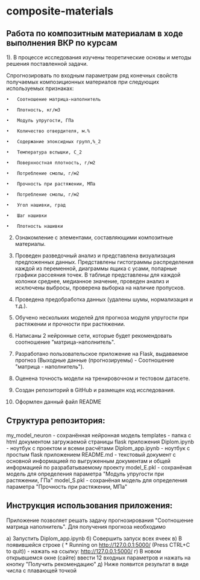 # composite-materials
## Работа по композитным материалам в ходе выполнения ВКР по курсам

1).	В процессе исследования изучены теоретические основы и методы решения поставленной задачи.

Спрогнозировать по входным параметрам ряд конечных свойств получаемых композиционных материалов при следующих используемых признаках: 

    •	Соотношение матрица-наполнитель
    
    •	Плотность, кг/м3
    
    •	Модуль упругости, ГПа
    
    •	Количество отвердителя, м.%
    
    •	Содержание эпоксидных групп,%_2
    
    •	Температура вспышки, С_2
    
    •	Поверхностная плотность, г/м2
    
    •	Потребление смолы, г/м2
    
    •	Прочность при растяжении, МПа
    
    •	Потребление смолы, г/м2
    
    •	Угол нашивки, град
    
    •	Шаг нашивки
    
    •	Плотность нашивки
    
2)	Ознакомление с элементами, составляющими композитные материалы.
	
4)	Проведен разведочный анализ и представлена визуализация предложенных данных. Представлены гистограммы распределения каждой из переменной, диаграммы ящика с усами, попарные графики рассеяния точек. В таблице представлены для каждой колонки среднее, медианное значение, проведен анализ и исключены выбросы, проверена выборка на наличие пропусков.
	
6)	Проведена предобработка данных (удалены шумы, нормализация и т.д.).
	
8)	Обучено нескольких моделей для прогноза модуля упругости при растяжении и прочности при растяжении.
9)	Написаны 2 нейронные сети, которые будет рекомендовать соотношение "матрица-наполнитель".
10)	Разработано пользовательское приложение на Flask, выдаваемое прогноз (Выходные данные (прогнозируемы) - Соотношение "матрица - наполнитель").
11)	Оценена точность модели на тренировочном и тестовом датасете.
12)	Создан репозиторий в GitHub и размещен код исследования.
13) Оформлен данный файл README

## Структура репозитория:

my_model_neuron - сохранённая нейронная модель
templates - папка с html документом загружаемой страницы flask приложения
Diplom.ipynb - ноутбук с проектом и всеми расчётами
Diplom_app.ipynb - ноутбук с простым flask приложением
README.md - текстовый документ с основной информацией по выгруженным документам и общей информацией по разрабатываемому проекту
model_E.pkl - сохранёная модель для определения параметра "Модуль упругости при растяжении, ГПа"
model_S.pkl - сохранёная модель для определения параметра "Прочность при растяжении, МПа"

## Инструкция использования приложения:

Приложение позволяет решать задачу прогнозирования "Соотношение матрица наполнитель". 
Для получения прогноза необходимо 

а) Запустить Diplom_app.ipynb
б) Совершить запуск всех ячеек
в) В появившейся строке ( * Running on http://127.0.0.1:5000/ (Press CTRL+C to quit)) - нажать на ссылку: http://127.0.0.1:5000/
г) В новом открывшемся окне (сайте) ввести 12 входных параметров и нажать на кнопку "Получить рекомендацию"
д) Ниже появится результат в виде числа с плавающей точкой
